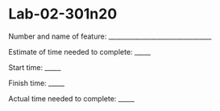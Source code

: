 # Lab-02-301n20

Number and name of feature: ________________________________

Estimate of time needed to complete: _____

Start time: _____

Finish time: _____

Actual time needed to complete: _____